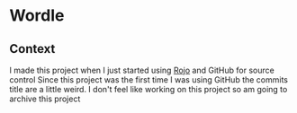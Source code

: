 # Wordle

## Context

I made this project when I just started using [Rojo](https://rojo.space/) and GitHub for source control
Since this project was the first time I was using GitHub the commits title are a little weird. I don't feel like working on this project so am going to archive this project
